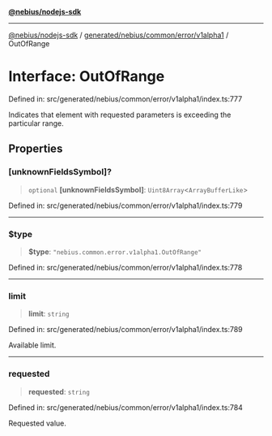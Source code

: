 [**@nebius/nodejs-sdk**](../../../../../../README.md)

---

[@nebius/nodejs-sdk](../../../../../../README.md) / [generated/nebius/common/error/v1alpha1](../README.md) / OutOfRange

# Interface: OutOfRange

Defined in: src/generated/nebius/common/error/v1alpha1/index.ts:777

Indicates that element with requested parameters is exceeding the particular range.

## Properties

### \[unknownFieldsSymbol\]?

> `optional` **\[unknownFieldsSymbol\]**: `Uint8Array`\<`ArrayBufferLike`\>

Defined in: src/generated/nebius/common/error/v1alpha1/index.ts:779

---

### $type

> **$type**: `"nebius.common.error.v1alpha1.OutOfRange"`

Defined in: src/generated/nebius/common/error/v1alpha1/index.ts:778

---

### limit

> **limit**: `string`

Defined in: src/generated/nebius/common/error/v1alpha1/index.ts:789

Available limit.

---

### requested

> **requested**: `string`

Defined in: src/generated/nebius/common/error/v1alpha1/index.ts:784

Requested value.
